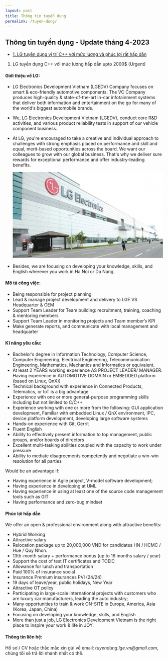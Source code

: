```yaml
---
layout: post
title: Thông tin tuyển dụng
permalink: /tuyen-dung/
---
```


## Thông tin tuyển dụng - Update tháng 4-2023
<!-- Table of content -->
- [1. LG tuyển dụng vị trí C++ với mức lương và phúc lợi rất hấp dẫn](#-tuyen-dung-C++-cong-ty-LG)

<a name="-tuyen-dung-C++-cong-ty-LG"></a>
1. LG tuyển dụng C++ với mức lương hấp dẫn upto 2000$ (Urgent)


#### Giới thiệu về LG:

+ LG Electronics Development Vietnam (LGEDV) Company focuses on smart & eco-friendly automotive
components. The VC Company produces high-quality & state-of-the-art in-car infotainment systems that deliver
both information and entertainment on the go for many of the world‘s biggest automobile brands.

+ We, LG Electronics Development Vietnam (LGEDV), conduct core R&D activities, and various product
reliability tests in support of our vehicle component business.

+ At LG, you're encouraged to take a creative and individual approach to challenges with strong emphasis
placed on performance and skill and equal, merit-based opportunities across the board. We want our colleagues to
grow with our global business. That's why we deliver sure rewards for exceptional performance and offer
industry-leading benefits.

    ![Ảnh 1 góc công ty LG tại Hải Phòng](/assets/images/LGE-company-factory-outside.jpg#center)

+ Besides, we are focusing on developing your knowledge, skills, and English wherever you work in Ha Noi or Da
Nang.

#### Mô tả công việc:
+ Being responsible for project planning
+ Lead & manage project development and delivery to LGE VS Headquarter & OEM
+ Support Team Leader for Team building: recruitment, training, coaching & mentoring members
+ Support Team Leader in monitoring projects and Team member’s KPI
+ Make generate reports, and communicate with local management and headquarter

#### Kĩ năng yêu cầu:
+ Bachelor’s degree in Information Technology, Computer Science, Computer Engineering, Electrical
Engineering, Telecommunication Engineering, Mathematics, Mechanics and Informatics or equivalent.
+ At least 2 YEARS working experience AS PROJECT LEADER/ MANAGER. Having experience in
AUTOMOTIVE DOMAIN or EMBEDDED platform (based on Linux, QnX))
+ Technical background with experience in Connected Products, Telematics, or IoT is a big advantage
+ Experience with one or more general-purpose programming skills including but not limited to C/C++
+ Experience working with one or more from the following: GUI application development, Familiar with
embedded Linux / QnX environment, IPC, device platform development, developing large software
systems
+ Hands-on experience with Git, Gerrit
+ Fluent English
+ Ability to effectively present information to top management, public groups, and/or boards of directors
+ Excellent multi-tasking abilities coupled with the capacity to work under pressure
+ Ability to mediate disagreements competently and negotiate a win-win resolution for all parties

Would be an advantage if:
+ Having experience in Agile project, V-model software development;
+ Having experience in developing at UML
+ Having experience in using at least one of the source code management tools such as GIT
+ Having performance and zero-bug mindset

#### Phúc lợi hấp dẫn
We offer an open & professional environment along with attractive benefits:
+ Hybrid Working
+ Attractive salary
+ Relocation package up to 20,000,000 VND for candidates HN / HCMC / Hue / Quy Nhon.
+ 13th-month salary + performance bonus (up to 16 months salary / year)
+ Support the cost of test IT certificates and TOEIC
+ Allowance for lunch and transportation
+ Paid 100% of insurance social
+ Insurance Premium insurances PVI (24/24)
+ 19 days of leave/year, public holidays, New Year
+ Attractive OT policy
+ Participating in large-scale international projects with customers who are luxury car manufacturers,
leading the auto industry;
+ Many opportunities to train & work ON-SITE in Europe, America, Asia (Korea, Japan, China)
+ Focusing on developing your knowledge, skills, and English
+ More than just a job, LG Electronics Development Vietnam is the right place to inspire your work & life in JOY.

#### Thông tin liên hệ:
Hồ sơ / CV hoặc thắc mắc xin gửi về email: _tuyendung.lge.vn@gmail.com_, chúng tôi sẽ trả lời nhanh nhất có thể.